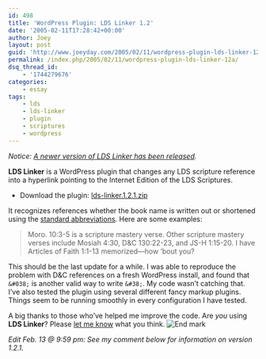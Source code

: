 ```yaml
---
id: 498
title: 'WordPress Plugin: LDS Linker 1.2'
date: '2005-02-11T17:28:42+00:00'
author: Joey
layout: post
guid: 'http://www.joeyday.com/2005/02/11/wordpress-plugin-lds-linker-12a'
permalink: /index.php/2005/02/11/wordpress-plugin-lds-linker-12a/
dsq_thread_id:
    - '1744279676'
categories:
    - essay
tags:
    - lds
    - lds-linker
    - plugin
    - scriptures
    - wordpress
---
```


*Notice: [A newer version of LDS Linker has been released](http://joeyday.com/to/lds-linker).*

**LDS Linker** is a WordPress plugin that changes any LDS scripture reference into a hyperlink pointing to the Internet Edition of the LDS Scriptures.

- Download the plugin: [lds-linker.1.2.1.zip](http://downloads.wordpress.org/plugin/lds-linker.1.2.1.zip)

It recognizes references whether the book name is written out or shortened using the [standard abbreviations](http://scriptures.lds.org/helps/abbrvtns). Here are some examples:

> Moro. 10:3-5 is a scripture mastery verse. Other scripture mastery verses include Mosiah 4:30, D&amp;C 130:22-23, and JS-H 1:15-20. I have Articles of Faith 1:1-13 memorized—how ’bout you?

This should be the last update for a while. I was able to reproduce the problem with D&amp;C references on a fresh WordPress install, and found that `&#038;` is another valid way to write `&#38;`. My code wasn’t catching that. I’ve also tested the plugin using several different fancy markup plugins. Things seem to be running smoothly in every configuration I have tested.

A big thanks to those who’ve helped me improve the code. Are *you* using **LDS Linker**? Please [let me know](/contact) what you think. ![End mark](http://joeyday.com/wp-content/uploads/2009/08/endmark.png "End mark")

*Edit Feb. 13 @ 9:59 pm: See my comment below for information on version 1.2.1.*